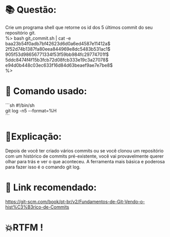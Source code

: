 # 📚 Questão:
Crie um programa shell que retorne os id dos 5 últimos commit do seu repositório
git. <br>
%> bash git_commit.sh | cat -e <br>
baa23b54f0adb7bf42623d6d0a6ed4587e11412a$ <br>
2f52d74b1387fa80eea844969e8dc5483b531ac1$ <br>
905f53d98656771334f53f59bb984fc29774701f$ <br>
5ddc8474f4f15b3fcb72d08fcb333e19c3a27078$ <br>
e94d0b448c03ec633f16d84d63beaef9ae7e7be8$ <br>
%> <br>

# 🖖 Comando usado: 
´´´sh
#!/bin/sh <br>
git log -n5 --format=%H <br>
´´´

# 📝Explicação:
Depois de você ter criado vários commits ou se você clonou um repositório com um histórico de commits pré-existente, você vai provavelmente querer olhar para trás e ver o que aconteceu. A ferramenta mais básica e poderosa para fazer isso é o comando git log.

# 🤖 Link recomendado: 
https://git-scm.com/book/pt-br/v2/Fundamentos-de-Git-Vendo-o-hist%C3%B3rico-de-Commits

# 💥RTFM !
